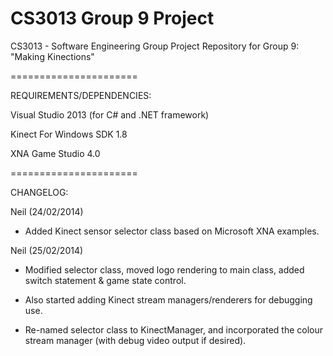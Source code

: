 CS3013 Group 9 Project
======================

CS3013 - Software Engineering Group Project Repository for Group 9: "Making Kinections"

======================

REQUIREMENTS/DEPENDENCIES:

Visual Studio 2013 (for C# and .NET framework)

Kinect For Windows SDK 1.8

XNA Game Studio 4.0


======================

CHANGELOG:

Neil (24/02/2014)

- Added Kinect sensor selector class based on Microsoft XNA examples.


Neil (25/02/2014)

- Modified selector class, moved logo rendering to main class, added switch statement & game state control.

- Also started adding Kinect stream managers/renderers for debugging use.

- Re-named selector class to KinectManager, and incorporated the colour stream manager (with debug video output if desired).


